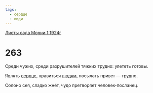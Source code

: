 ```yaml
---
tags:
  - сердце
  - люди
---
```


[Листы сада Мории 1 1924г](/agni/1924)

# 263
Среди чужих, среди разрушителей тяжких трудно: улететь готовы.   

Являть [сердце](/tag/#сердце), нравиться [людям](/tag/#люди), посылать привет — трудно.   

Солоно сея, сладко жнёт, чудо претворяет человек-посланец.   

